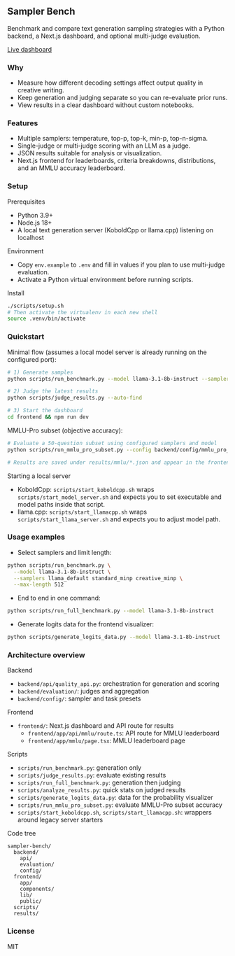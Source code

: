 ## Sampler Bench

Benchmark and compare text generation sampling strategies with a Python backend, a Next.js dashboard, and optional multi-judge evaluation.

[Live dashboard](https://sampler-bench.vercel.app/)

### Why
- Measure how different decoding settings affect output quality in creative writing.
- Keep generation and judging separate so you can re-evaluate prior runs.
- View results in a clear dashboard without custom notebooks.

### Features
- Multiple samplers: temperature, top-p, top-k, min-p, top-n-sigma.
- Single-judge or multi-judge scoring with an LLM as a judge.
- JSON results suitable for analysis or visualization.
- Next.js frontend for leaderboards, criteria breakdowns, distributions, and an MMLU accuracy leaderboard.

### Setup
Prerequisites
- Python 3.9+
- Node.js 18+
- A local text generation server (KoboldCpp or llama.cpp) listening on localhost

Environment
- Copy `env.example` to `.env` and fill in values if you plan to use multi-judge evaluation.
- Activate a Python virtual environment before running scripts.

Install
```bash
./scripts/setup.sh
# Then activate the virtualenv in each new shell
source .venv/bin/activate
```

### Quickstart
Minimal flow (assumes a local model server is already running on the configured port):
```bash
# 1) Generate samples
python scripts/run_benchmark.py --model llama-3.1-8b-instruct --samplers llama_default

# 2) Judge the latest results
python scripts/judge_results.py --auto-find

# 3) Start the dashboard
cd frontend && npm run dev
```

MMLU-Pro subset (objective accuracy):
```bash
# Evaluate a 50-question subset using configured samplers and model
python scripts/run_mmlu_pro_subset.py --config backend/config/mmlu_pro_subset.yaml

# Results are saved under results/mmlu/*.json and appear in the frontend at /mmlu
```

Starting a local server
- KoboldCpp: `scripts/start_koboldcpp.sh` wraps `scripts/start_model_server.sh` and expects you to set executable and model paths inside that script.
- llama.cpp: `scripts/start_llamacpp.sh` wraps `scripts/start_llama_server.sh` and expects you to adjust model path.

### Usage examples
- Select samplers and limit length:
```bash
python scripts/run_benchmark.py \
  --model llama-3.1-8b-instruct \
  --samplers llama_default standard_minp creative_minp \
  --max-length 512
```

- End to end in one command:
```bash
python scripts/run_full_benchmark.py --model llama-3.1-8b-instruct
```

- Generate logits data for the frontend visualizer:
```bash
python scripts/generate_logits_data.py --model llama-3.1-8b-instruct
```

### Architecture overview
Backend
- `backend/api/quality_api.py`: orchestration for generation and scoring
- `backend/evaluation/`: judges and aggregation
- `backend/config/`: sampler and task presets

Frontend
- `frontend/`: Next.js dashboard and API route for results
  - `frontend/app/api/mmlu/route.ts`: API route for MMLU leaderboard
  - `frontend/app/mmlu/page.tsx`: MMLU leaderboard page

Scripts
- `scripts/run_benchmark.py`: generation only
- `scripts/judge_results.py`: evaluate existing results
- `scripts/run_full_benchmark.py`: generation then judging
- `scripts/analyze_results.py`: quick stats on judged results
- `scripts/generate_logits_data.py`: data for the probability visualizer
- `scripts/run_mmlu_pro_subset.py`: evaluate MMLU-Pro subset accuracy
- `scripts/start_koboldcpp.sh`, `scripts/start_llamacpp.sh`: wrappers around legacy server starters

Code tree
```
sampler-bench/
  backend/
    api/
    evaluation/
    config/
  frontend/
    app/
    components/
    lib/
    public/
  scripts/
  results/
```

### License
MIT